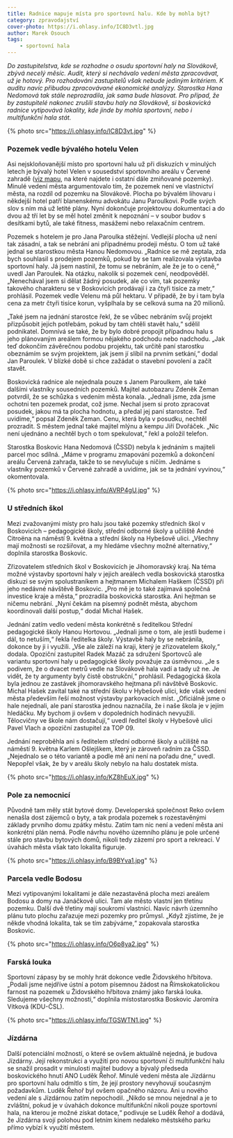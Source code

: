 ```yaml
---
title: Radnice mapuje místa pro sportovní halu. Kde by mohla být?
category: zpravodajství
cover-photo: https://i.ohlasy.info/IC8D3vtl.jpg
author: Marek Osouch
tags:
    - sportovní hala
---
```


*Do zastupitelstva, kde se rozhodne o osudu sportovní haly na Slovákově, zbývá necelý měsíc. Audit, který si nechávalo vedení města zpracovávat, už je hotový. Pro rozhodování zastupitelů však nebude jediným kritériem. K auditu navíc přibudou zpracovávané ekonomické analýzy. Starostka Hana Nedomová tak stále neprozradila, jak sama bude hlasovat. Pro případ, že by zastupitelé nakonec zrušili stavbu haly na Slovákově, si boskovická radnice vytipovává lokality, kde jinde by mohla sportovní, nebo i multifunkční hala stát.*

{% photo src="https://i.ohlasy.info/IC8D3vt.jpg" %}

### Pozemek vedle bývalého hotelu Velen

Asi nejskloňovanější místo pro sportovní halu už při diskuzích v minulých letech je bývalý hotel Velen v sousedství sportovního areálu v Červené zahradě ([viz mapu](http://mapy.cz/s/irAo), na které najdete i ostatní dále zmiňované pozemky). Minulé vedení města argumentovalo tím, že pozemek není ve vlastnictví města, na rozdíl od pozemku na Slovákově. Plocha po bývalém lihovaru i někdejší hotel patří blanenskému advokátu Janu Paroulkovi. Podle svých slov s ním má už letité plány. Nyní dokončuje projektovou dokumentaci a do dvou až tří let by se měl hotel změnit k nepoznání – v soubor budov s desítkami bytů, ale také fitness, masážemi nebo relaxačním centrem.

Pozemek s hotelem je pro Jana Paroulka stěžejní. Vedlejší plocha už není tak zásadní, a tak se nebrání ani případnému prodeji městu. O tom už také jednal se starostkou města Hanou Nedomovou. „Radnice se mě zeptala, zda bych souhlasil s prodejem pozemků, pokud by se tam realizovala výstavba sportovní haly. Já jsem nastínil, že tomu se nebráním, ale že je to o ceně,“ uvedl Jan Paroulek. Na otázku, nakolik si pozemek cení, neodpověděl. „Nenechával jsem si dělat žádný posudek, ale co vím, tak pozemky takového charakteru se v Boskovicích prodávají i za čtyři tisíce za metr,“ prohlásil. Pozemek vedle Velenu má půl hektaru. V případě, že by i tam byla cena za metr čtyři tisíce korun, vyšplhala by se celková suma na 20 milionů.
 
„Také jsem na jednání starostce řekl, že se vůbec nebráním svůj projekt přizpůsobit jejich potřebám, pokud by tam chtěli stavět halu,“ sdělil podnikatel. Domnívá se také, že by bylo dobré propojit případnou halu s jeho plánovaným areálem formou nějakého podchodu nebo nadchodu. „Jak teď dokončím závěrečnou podobu projektu, tak určitě paní starostku obeznámím se svým projektem, jak jsem jí slíbil na prvním setkání,“ dodal Jan Paroulek. V blízké době si chce zažádat o stavební povolení a začít stavět. 

Boskovická radnice ale nejednala pouze s Janem Paroulkem, ale také dalšími vlastníky sousedních pozemků. Majitel autobazaru Zdeněk Zeman potvrdil, že se schůzka s vedením města konala. „Jednali jsme, zda jsme ochotni ten pozemek prodat, což jsme. Nechal jsem si proto zpracovat posudek, jakou má ta plocha hodnotu, a předal jej paní starostce. Teď uvidíme,“ popsal Zdeněk Zeman. Cenu, která byla v posudku, nechtěl prozradit. S městem jednal také majitel mlýnu a kempu Jiří Dvořáček. „Nic není ujednáno a nechtěl bych o tom spekulovat,“ řekl a položil telefon.

Starostka Boskovic Hana Nedomová (ČSSD) nebyla k jednáním s majiteli parcel moc sdílná. „Máme v programu zmapování pozemků a dokončení areálu Červená zahrada, takže to se nevylučuje s ničím. Jednáme s vlastníky pozemků v Červené zahradě a uvidíme, jak se ta jednání vyvinou,“ okomentovala.

{% photo src="https://i.ohlasy.info/AVRP4gU.jpg" %}

### U středních škol  

Mezi zvažovanými místy pro halu jsou také pozemky středních škol v Boskovicích – pedagogické školy, střední odborné školy a učiliště André Citroëna na náměstí 9. května a střední školy na Hybešově ulici. „Všechny mají možnosti se rozšiřovat, a my hledáme všechny možné alternativy,“ doplnila starostka Boskovic.

Zřizovatelem středních škol v Boskovicích je Jihomoravský kraj. Na téma možné výstavby sportovní haly v jejich areálech vedla boskovická starostka diskuzi se svým spolustraníkem a hejtmanem Michalem Haškem (ČSSD) při jeho nedávné návštěvě Boskovic. „Pro mě je to také zajímavá společná investice kraje a města,“ prozradila boskovická starostka. Ani hejtman se ničemu nebrání. „Nyní čekám na písemný  podnět města, abychom koordinovali další postup,“ dodal Michal Hašek. 

Jednání zatím vedlo vedení města konkrétně s ředitelkou Střední pedagogické školy Hanou Hortovou. „Jednali jsme o tom, ale jestli budeme i dál, to netuším,“ řekla ředitelka školy. Výstavbě haly by se nebránila, dokonce by ji i využili. „Vše ale záleží na kraji, který je zřizovatelem školy,“ dodala. Opoziční zastupitel Radek Mazáč za sdružení Sportovců ale variantu sportovní haly u pedagogické školy považuje za úsměvnou. „Je s podivem, že o dvacet metrů vedle na Slovákově hala vadí a tady už ne. Je vidět, že ty argumenty byly čistě obstrukční,“ prohlásil. Pedagogická škola byla jednou ze zastávek jihomoravského hejtmana při návštěvě Boskovic. Michal Hašek zavítal také na střední školu v Hybešově ulici, kde však vedení města především řeší možnost výstavby parkovacích míst. „Oficiálně jsme o hale nejednali, ale paní starostka jednou naznačila, že i naše škola je v jejím hledáčku. My bychom ji ovšem v dopoledních hodinách nevyužili. Tělocvičny ve škole nám dostačují,“ uvedl ředitel školy v Hybešově ulici Pavel Vlach a opoziční zastupitel za TOP 09.

Jednání neproběhla ani s ředitelem střední odborné školy a učiliště na náměstí 9. května Karlem Ošlejškem, který je zároveň radním za ČSSD. „Nejednalo se o této variantě a podle mě ani není na pořadu dne,“ uvedl. Nepopřel však, že by v areálu školy nebylo na halu dostatek místa. 

{% photo src="https://i.ohlasy.info/KZ8hEuX.jpg" %}

### Pole za nemocnicí

Původně tam měly stát bytové domy. Developerská společnost Reko ovšem nenašla dost zájemců o byty, a tak prodala pozemek s rozestavěnými základy prvního domu zpátky městu. Zatím tam nic není a vedení města ani konkrétní plán nemá. Podle návrhu nového územního plánu je pole určené stále pro stavbu bytových domů, nikoli tedy zázemí pro sport a rekreaci. V úvahách města však tato lokalita figuruje.

{% photo src="https://i.ohlasy.info/B9BYva1.jpg" %}

### Parcela vedle Bodosu

Mezi vytipovanými lokalitami je dále nezastavěná plocha mezi areálem Bodosu a domy na Janáčkově ulici. Tam ale město vlastní jen třetinu pozemku. Další dvě třetiny mají soukromí vlastníci. Navíc návrh územního plánu tuto plochu zařazuje mezi pozemky pro průmysl. „Když zjistíme, že je někde vhodná lokalita, tak se tím zabýváme,“ zopakovala starostka Boskovic. 

{% photo src="https://i.ohlasy.info/O6p8ya2.jpg" %}

### Farská louka

Sportovní zápasy by se mohly hrát dokonce vedle Židovského hřbitova. „Podali jsme nejdříve ústní a potom písemnou žádost na Římskokatolickou farnost na pozemek u Židovského hřbitova známý jako farská louka. Sledujeme všechny možnosti,“ doplnila místostarostka Boskovic Jaromíra Vítková (KDU-ČSL).

{% photo src="https://i.ohlasy.info/TGSWTN1.jpg" %}

### Jízdárna

Další potenciální možností, o které se ovšem aktuálně nejedná, je budova Jízdárny. Její rekonstrukci a využití pro novou sportovní či multifunkční halu se snažil prosadit v minulosti majitel budovy a bývalý předseda boskovického hnutí ANO Luděk Řehoř. Minulé vedení města ale Jízdárnu pro sportovní halu odmítlo s tím, že její prostory nevyhovují současným požadavkům. Luděk Řehoř byl ovšem opačného názoru. Ani u nového vedení ale s Jízdárnou zatím nepochodil. „Nikdo se mnou nejednal a je to zvláštní, pokud je v úvahách dokonce multifunkční nikoli pouze sportovní hala, na kterou je možné získat dotace,“ podivuje se Luděk Řehoř a dodává, že Jízdárna svojí polohou pod letním kinem nedaleko městského parku přímo vybízí k využití městem.
